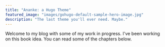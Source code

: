 ```yaml
---
title: "Ananke: a Hugo Theme"
featured_image: "images/gohugo-default-sample-hero-image.jpg"
description: "The last theme you'll ever need. Maybe."
---
```


Welcome to my blog with some of my work in progress. I've been working on this book idea. You can read some of the chapters below.
